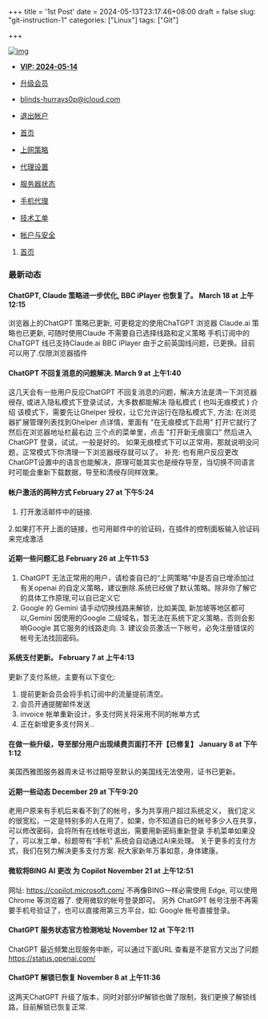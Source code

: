 +++
title = '1st Post'
date = 2024-05-13T23:17:46+08:00
draft = false
slug: "git-instruction-1"
categories: ["Linux"]
tags: ["Git"]

+++



[![img](chrome-extension://eoboojokdmamahfilfmamjjkcmkmddgk/assets/img/ghelper-logo.png)](chrome-extension://eoboojokdmamahfilfmamjjkcmkmddgk/options.html)

- [**VIP: 2024-05-14**](chrome-extension://eoboojokdmamahfilfmamjjkcmkmddgk/options.html?/options/plan)
- [ 升级会员](chrome-extension://eoboojokdmamahfilfmamjjkcmkmddgk/options.html?/options/plan)
- [ blinds-hurrays0p@icloud.com](chrome-extension://eoboojokdmamahfilfmamjjkcmkmddgk/options.html?/options/account/settings)
- [ 退出帐户](chrome-extension://eoboojokdmamahfilfmamjjkcmkmddgk/options.html?/account/logout)

- [ 首页](chrome-extension://eoboojokdmamahfilfmamjjkcmkmddgk/options.html)
- [ 上网策略](chrome-extension://eoboojokdmamahfilfmamjjkcmkmddgk/options.html?/options/rules)
- [ 代理设置](chrome-extension://eoboojokdmamahfilfmamjjkcmkmddgk/options.html?/options/proxies)
- [ 服务器状态](chrome-extension://eoboojokdmamahfilfmamjjkcmkmddgk/options.html?/options/status)
- [ 手机代理](chrome-extension://eoboojokdmamahfilfmamjjkcmkmddgk/options.html?/options/subscribe)
- [ 技术工单](chrome-extension://eoboojokdmamahfilfmamjjkcmkmddgk/options.html?/options/tickets)
- [ 帐户与安全](chrome-extension://eoboojokdmamahfilfmamjjkcmkmddgk/options.html#options-account-settings)

1. [首页](chrome-extension://eoboojokdmamahfilfmamjjkcmkmddgk/options.html)

###  最新动态

#### ChatGPT, Claude 策略进一步优化, BBC iPlayer 也恢复了。 March 18 at 上午12:15

浏览器上的ChatGPT 策略已更新, 可更稳定的使用ChaTGPT
浏览器 Claude.ai 策略也已更新, 可随时使用Claude 不需要自已选择线路和定义策略
手机订阅中的ChaTGPT 线已支持Claude.ai
BBC iPlayer 由于之前英国线问题，已更换。目前可以用了.仅限浏览器插件

#### ChatGPT 不回复消息的问题解决. March 9 at 上午1:40

这几天会有一些用户反应ChatGPT 不回复消息的问题，解决方法是清一下浏览器绶存, 或进入隐私模式下登录试试，大多数都能解决
隐私模式 ( 也叫无痕模式 ) 介绍
该模式下，需要先让Ghelper 授权，让它允许运行在隐私模式下, 方法: 在浏览器扩展管理列表找到Ghelper 点详情，里面有 "在无痕模式下启用" 打开它就行了
然后在浏览器地址栏最右边 三个点的菜单里，点击 "打开新无痕窗口" 然后进入ChatGPT 登录，试试，一般是好的。
如果无痕模式下可以正常用，那就说明没问题，正常模式下你清理一下浏览器绶存就可以了。
补充: 也有用户反应更改ChatGPT设置中的语言也能解决，原理可能其实也是绶存导至，当切换不同语言时可能会重新下载数据，导至和清绶存同样效果。

#### 帐户激活的两种方式 February 27 at 下午5:24

1. 打开激活邮件中的链接.

2.如果打不开上面的链接，也可用邮件中的验证码，在插件的控制面板输入验证码来完成激活

#### 近期一些问题汇总 February 26 at 上午11:53

1. ChatGPT 无法正常用的用户，请检查自已的“上网策略”中是否自已增添加过有关openai 的自定义策略，建议删除.系统已经做了默认策略。除非你了解它的具体工作原理,可以自已定义它
2. Google 的 Gemini 请手动切换线路来解锁，比如美国, 新加坡等地区都可以,Gemini 因使用的Google 二级域名，暂无法在系统下定义策略，否则会影响Google 其它服务的线路走向. 3. 建议会员激活一下帐号，必免注册错误的帐号无法找回密码。

#### 系统支付更新。 February 7 at 上午4:13

更新了支付系统，主要有以下变化:

1. 提前更新会员会将手机订阅中的流量提前清空。
2. 会员开通提醒邮件发送
3. invoice 帐单重新设计，多支付网关将采用不同的帐单方式
4. 正在新增更多支付网关..



#### 在做一些升级，导至部分用户出现续费页面打不开【已修复】 January 8 at 下午1:12

美国西雅图服务器周未证书过期导至默认的美国线无法使用，证书已更新。

#### 近期一些动态 December 29 at 下午9:20

老用户原来有手机后来看不到了的帐号，多为共享用户超过系统定义， 我们定义的很宽松，一定是特别多的人在用了，如果，你不知道自已的帐号多少人在共享，可以修改密码，会将所有在线帐号退出，需要用新密码重新登录
手机菜单如果没了，可以发工单，标题带有“手机” 系统会自动通过AI来处理。
关于更多的支付方式，我们在努力解决更多支付方案.
祝大家新年万事如意，身体建康。

#### 微软将BING AI 更改 为 Copilot November 21 at 上午12:51

网址: https://copilot.microsoft.com/
不再像BING一样必需使用 Edge, 可以使用Chrome 等浏览器了. 使用微软的帐号登录即可。
另外 ChatGPT 帐号注册不再需要手机号验证了，也可以直接用第三方平台，如: Google 帐号直接登录。

#### ChatGPT 服务状态官方检测地址 November 12 at 下午2:11

ChatGPT 最近频繁出现服务中断，可以通过下面URL 查看是不是官方又出了问题
https://status.openai.com/

#### ChatGPT 解锁已恢复 November 8 at 上午11:36

这两天ChatGPT 升级了版本，同时对部分IP解锁也做了限制，我们更换了解锁线路，目前解锁已恢复正常.
